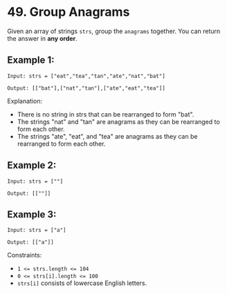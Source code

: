 # 49. Group Anagrams

Given an array of strings `strs`, group the `anagrams` together. You can return the answer in **any order**.

## Example 1:
```
Input: strs = ["eat","tea","tan","ate","nat","bat"]

Output: [["bat"],["nat","tan"],["ate","eat","tea"]]
```
Explanation:

- There is no string in strs that can be rearranged to form "bat".
- The strings "nat" and "tan" are anagrams as they can be rearranged to form each other.
- The strings "ate", "eat", and "tea" are anagrams as they can be rearranged to form each other.

## Example 2:
```
Input: strs = [""]

Output: [[""]]
```

## Example 3:
```
Input: strs = ["a"]

Output: [["a"]]
```
 

Constraints:

- `1 <= strs.length <= 104`
- `0 <= strs[i].length <= 100`
- `strs[i]` consists of lowercase English letters.